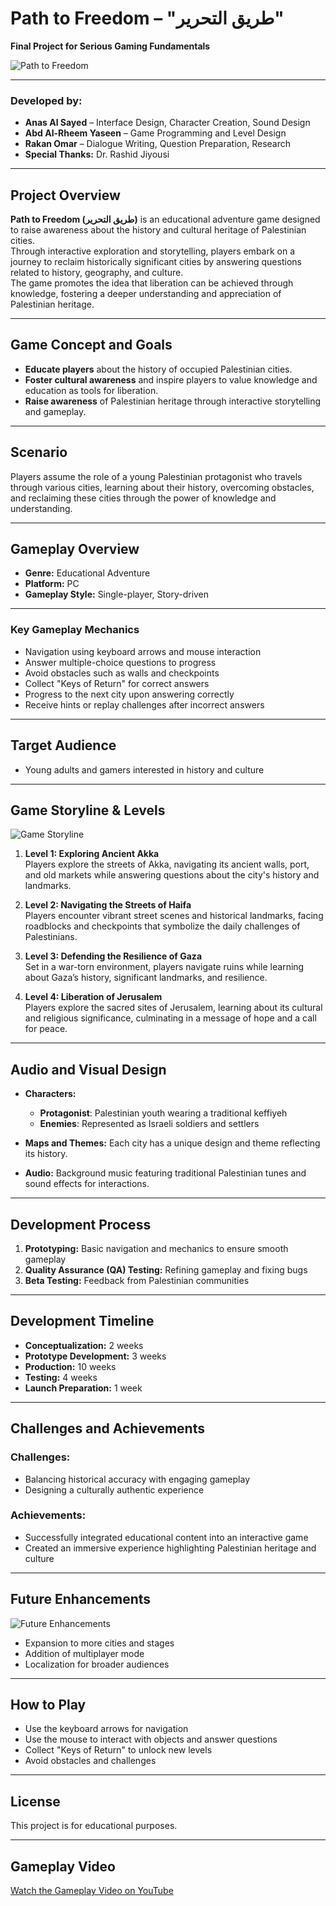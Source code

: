 # **Path to Freedom – "طريق التحرير"**  
**Final Project for Serious Gaming Fundamentals**  

![Path to Freedom](https://github.com/abdar7eem/Path-to-Freedom-Game/blob/main/intro.png?raw=true)

---

### **Developed by:**
- **Anas Al Sayed** – Interface Design, Character Creation, Sound Design  
- **Abd Al-Rheem Yaseen** – Game Programming and Level Design  
- **Rakan Omar** – Dialogue Writing, Question Preparation, Research  
- **Special Thanks:** Dr. Rashid Jiyousi  

---

## **Project Overview**  
**Path to Freedom (طريق التحرير)** is an educational adventure game designed to raise awareness about the history and cultural heritage of Palestinian cities.  
Through interactive exploration and storytelling, players embark on a journey to reclaim historically significant cities by answering questions related to history, geography, and culture.  
The game promotes the idea that liberation can be achieved through knowledge, fostering a deeper understanding and appreciation of Palestinian heritage.  

---

## **Game Concept and Goals**  
- **Educate players** about the history of occupied Palestinian cities.  
- **Foster cultural awareness** and inspire players to value knowledge and education as tools for liberation.  
- **Raise awareness** of Palestinian heritage through interactive storytelling and gameplay.  

---

## **Scenario**  
Players assume the role of a young Palestinian protagonist who travels through various cities, learning about their history, overcoming obstacles, and reclaiming these cities through the power of knowledge and understanding.  

---

## **Gameplay Overview**  
- **Genre:** Educational Adventure  
- **Platform:** PC  
- **Gameplay Style:** Single-player, Story-driven  

---

### **Key Gameplay Mechanics**  
- Navigation using keyboard arrows and mouse interaction  
- Answer multiple-choice questions to progress  
- Avoid obstacles such as walls and checkpoints  
- Collect "Keys of Return" for correct answers  
- Progress to the next city upon answering correctly  
- Receive hints or replay challenges after incorrect answers  

---

## **Target Audience**  
- Young adults and gamers interested in history and culture  

---

## **Game Storyline & Levels**  

![Game Storyline](https://github.com/abdar7eem/Path-to-Freedom-Game/blob/main/story.png?raw=true)

1. **Level 1: Exploring Ancient Akka**  
   Players explore the streets of Akka, navigating its ancient walls, port, and old markets while answering questions about the city's history and landmarks.  

2. **Level 2: Navigating the Streets of Haifa**  
   Players encounter vibrant street scenes and historical landmarks, facing roadblocks and checkpoints that symbolize the daily challenges of Palestinians.  

3. **Level 3: Defending the Resilience of Gaza**  
   Set in a war-torn environment, players navigate ruins while learning about Gaza’s history, significant landmarks, and resilience.  

4. **Level 4: Liberation of Jerusalem**  
   Players explore the sacred sites of Jerusalem, learning about its cultural and religious significance, culminating in a message of hope and a call for peace.  

---

## **Audio and Visual Design**  

- **Characters:**  
  - **Protagonist**: Palestinian youth wearing a traditional keffiyeh  
  - **Enemies**: Represented as Israeli soldiers and settlers  

- **Maps and Themes:** Each city has a unique design and theme reflecting its history.  

- **Audio:** Background music featuring traditional Palestinian tunes and sound effects for interactions.  

---

## **Development Process**  

1. **Prototyping:** Basic navigation and mechanics to ensure smooth gameplay  
2. **Quality Assurance (QA) Testing:** Refining gameplay and fixing bugs  
3. **Beta Testing:** Feedback from Palestinian communities  

---

## **Development Timeline**  
- **Conceptualization:** 2 weeks  
- **Prototype Development:** 3 weeks  
- **Production:** 10 weeks  
- **Testing:** 4 weeks  
- **Launch Preparation:** 1 week  

---

## **Challenges and Achievements**  

### **Challenges:**  
- Balancing historical accuracy with engaging gameplay  
- Designing a culturally authentic experience  

### **Achievements:**  
- Successfully integrated educational content into an interactive game  
- Created an immersive experience highlighting Palestinian heritage and culture  

---

## **Future Enhancements**  

![Future Enhancements](https://github.com/abdar7eem/Path-to-Freedom-Game/blob/main/future.png?raw=true)

- Expansion to more cities and stages  
- Addition of multiplayer mode  
- Localization for broader audiences  

---

## **How to Play**  
- Use the keyboard arrows for navigation  
- Use the mouse to interact with objects and answer questions  
- Collect "Keys of Return" to unlock new levels  
- Avoid obstacles and challenges  

---

## **License**  
This project is for educational purposes.  

---

## Gameplay Video
[Watch the Gameplay Video on YouTube]([https://www.youtube.com/watch?v=YOUR_VIDEO_ID](https://www.youtube.com/watch?v=qHfG-ThLV9o&lc=Ugwja4_c8Nyt4xA4m814AaABAg))


